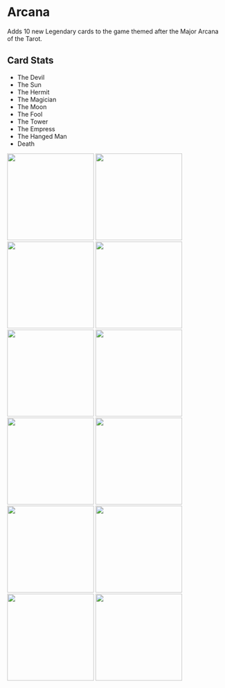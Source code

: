 # Arcana
Adds 10 new Legendary cards to the game themed after the Major Arcana of the Tarot.

## Card Stats
- The Devil
- The Sun
- The Hermit
- The Magician
- The Moon
- The Fool
- The Tower
- The Empress
- The Hanged Man
- Death

<img src="https://i.imgur.com/uaRNKCr.png" width="200px" />
<img src="https://i.imgur.com/a35efyg.png" width="200px" />
<img src="https://i.imgur.com/1Kkt4XQ.png" width="200px" />
<img src="https://i.imgur.com/ubQA4t4.png" width="200px" />
<img src="https://i.imgur.com/envqx0d.png" width="200px" />
<img src="https://i.imgur.com/LiGAubg.png" width="200px" />
<img src="https://i.imgur.com/dzHzrAL.png" width="200px" />
<img src="https://i.imgur.com/YceHqCV.png" width="200px" />
<img src="https://i.imgur.com/5l0px5O.png" width="200px" />
<img src="https://i.imgur.com/tfwSMbm.png" width="200px" />
<img src="https://i.imgur.com/Iz991Kc.png" width="200px" />
<img src="https://i.imgur.com/uDexz2o.png" width="200px" />
